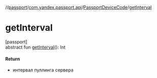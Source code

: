//[passport](../../../index.md)/[com.yandex.passport.api](../index.md)/[PassportDeviceCode](index.md)/[getInterval](get-interval.md)

# getInterval

[passport]\
abstract fun [getInterval](get-interval.md)(): Int

#### Return

- интервал пуллинга сервера
